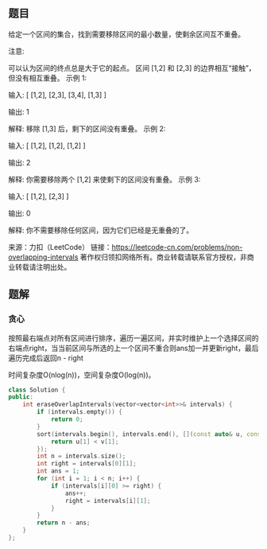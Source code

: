 ## 题目

给定一个区间的集合，找到需要移除区间的最小数量，使剩余区间互不重叠。

注意:

可以认为区间的终点总是大于它的起点。
区间 [1,2] 和 [2,3] 的边界相互“接触”，但没有相互重叠。
示例 1:

输入: [ [1,2], [2,3], [3,4], [1,3] ]

输出: 1

解释: 移除 [1,3] 后，剩下的区间没有重叠。
示例 2:

输入: [ [1,2], [1,2], [1,2] ]

输出: 2

解释: 你需要移除两个 [1,2] 来使剩下的区间没有重叠。
示例 3:

输入: [ [1,2], [2,3] ]

输出: 0

解释: 你不需要移除任何区间，因为它们已经是无重叠的了。

来源：力扣（LeetCode）
链接：https://leetcode-cn.com/problems/non-overlapping-intervals
著作权归领扣网络所有。商业转载请联系官方授权，非商业转载请注明出处。

## 题解

### 贪心

按照最右端点对所有区间进行排序，遍历一遍区间，并实时维护上一个选择区间的右端点right，当当前区间与所选的上一个区间不重合则ans加一并更新right，最后遍历完成后返回n - right

时间复杂度O(nlog(n))，空间复杂度O(log(n))。

```c++
class Solution {
public:
    int eraseOverlapIntervals(vector<vector<int>>& intervals) {
        if (intervals.empty()) {
            return 0;
        }
        sort(intervals.begin(), intervals.end(), [](const auto& u, const auto& v) {
            return u[1] < v[1];
        });
        int n = intervals.size();
        int right = intervals[0][1];
        int ans = 1;
        for (int i = 1; i < n; i++) {
            if (intervals[i][0] >= right) {
                ans++;
                right = intervals[i][1];
            }
        }
        return n - ans;
    }
};
```

